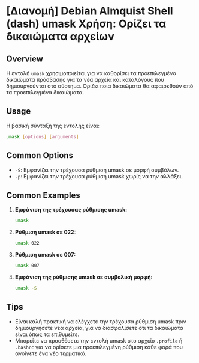 # [Διανομή] Debian Almquist Shell (dash) umask Χρήση: Ορίζει τα δικαιώματα αρχείων

## Overview
Η εντολή `umask` χρησιμοποιείται για να καθορίσει τα προεπιλεγμένα δικαιώματα πρόσβασης για τα νέα αρχεία και καταλόγους που δημιουργούνται στο σύστημα. Ορίζει ποια δικαιώματα θα αφαιρεθούν από τα προεπιλεγμένα δικαιώματα.

## Usage
Η βασική σύνταξη της εντολής είναι:

```bash
umask [options] [arguments]
```

## Common Options
- `-S`: Εμφανίζει την τρέχουσα ρύθμιση umask σε μορφή συμβόλων.
- `-p`: Εμφανίζει την τρέχουσα ρύθμιση umask χωρίς να την αλλάξει.

## Common Examples
1. **Εμφάνιση της τρέχουσας ρύθμισης umask:**
   ```bash
   umask
   ```

2. **Ρύθμιση umask σε 022:**
   ```bash
   umask 022
   ```

3. **Ρύθμιση umask σε 007:**
   ```bash
   umask 007
   ```

4. **Εμφάνιση της ρύθμισης umask σε συμβολική μορφή:**
   ```bash
   umask -S
   ```

## Tips
- Είναι καλή πρακτική να ελέγχετε την τρέχουσα ρύθμιση umask πριν δημιουργήσετε νέα αρχεία, για να διασφαλίσετε ότι τα δικαιώματα είναι όπως τα επιθυμείτε.
- Μπορείτε να προσθέσετε την εντολή umask στο αρχείο `.profile` ή `.bashrc` για να ορίσετε μια προεπιλεγμένη ρύθμιση κάθε φορά που ανοίγετε ένα νέο τερματικό.